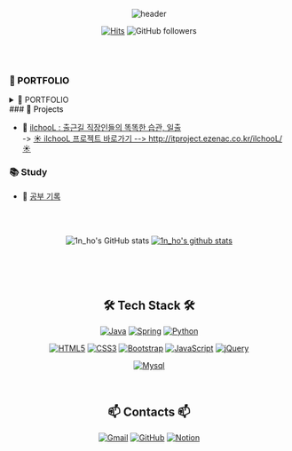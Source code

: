 <div align='center'>
 
![header](https://capsule-render.vercel.app/api?type=waving&color=gradient&height=300&section=header&text=InhoPark&fontSize=90&animation=twinkling&fontAlignY=38&desc=GitHub&descAlignY=51&descAlign=74)


 
[![Hits](https://hits.seeyoufarm.com/api/count/incr/badge.svg?url=https%3A%2F%2Fgithub.com%2FHo-Parks&count_bg=%234CD1D5&title_bg=%23555555&icon=&icon_color=%23E7E7E7&title=hits&edge_flat=true)](https://hits.seeyoufarm.com)
![GitHub followers](https://img.shields.io/github/followers/Ho-Parks?style=social)

 
<br>
</div>
<br>
<!-- [![Readme Card](https://github-readme-stats.vercel.app/api/pin/?username=Ho-parks&repo=Ho-parks)](https://github.com/Ho-parks/Ho-parks) -->

<h3> <a href="https://ho-parks.github.io/PORTFOLIO/" style="text-decoration:none; color: black !important;"  > 🔑 PORTFOLIO </a> </h3>
<details>
<summary> 🔑 PORTFOLIO </summary>
<div markdown="1">
<h3><a href="https://ho-parks.github.io/PORTFOLIO/" style="text-decoration:none; color: black !important;"  >PORTFOLIO</h3>
</div>
</details>
### 📂 Projects

- 📃 [ilchooL : 출근길 직장인들의 똑똑한 습관, 일출](https://github.com/Ho-Parks/ilchooL_Teamproject)<br>
-> [☀️ ilchooL 프로젝트 바로가기 --> http://itproject.ezenac.co.kr/ilchooL/ ☀️](http://itproject.ezenac.co.kr/ilchooL/)

### 📚 Study

- 📃 [공부 기록](https://github.com/Ho-Parks/history-of-study)

<br><br>

<div align='center'>
 
![1n_ho's GitHub stats](https://github-readme-stats.vercel.app/api?username=Ho-Parks&&show_icons=true)
 [![1n_ho's github stats](https://github-readme-stats.vercel.app/api/top-langs/?username=Ho-Parks&show_icons=true&hide_border=true&title_color=004386&icon_color=004386&layout=compact)](https://github.com/Ho-Parks)

<br><br><br>


<h2>🛠 Tech Stack 🛠</h2>
 
[![Java](https://img.shields.io/badge/Java-007396?style=flat-square&logo=Java&logoColor=white)](https://java.com/ko/)
[![Spring](https://img.shields.io/badge/Spring-6DB33F?style=flat-square&logo=Spring&logoColor=white)](https://spring.io/)
[![Python](https://img.shields.io/badge/Python-3776AB?style=flat-square&logo=Python&logoColor=white)](https://www.python.org/)

[![HTML5](https://img.shields.io/badge/HTML5-E34F26?style=flat-square&logo=HTML5&logoColor=white)](#)
[![CSS3](https://img.shields.io/badge/CSS3-1572B6?style=flat-square&logo=CSS3&logoColor=white)](#)
[![Bootstrap](https://img.shields.io/badge/-Bootstrap-563D7C?style=flat-square&logo=Bootstrap&logoColor=white)](https://getbootstrap.com/)
[![JavaScript](https://img.shields.io/badge/JavaScript-F7DF1E?style=flat-square&logo=JavaScript&logoColor=black)](https://www.javascript.com/)
[![jQuery](https://img.shields.io/badge/-jQuery-0769AD?style=flat-square&logo=jquery&logoColor=white)](https://jquery.com/)

[![Mysql](https://img.shields.io/badge/Mysql-E6B91E?style=flat-square&logo=MySql&logoColor=white)](https://www.mysql.com/)

<br>
 
<h2>📫 Contacts 📫</h2>

[![Gmail](https://img.shields.io/badge/Gmail-EA4335?style=flat-square&logo=Gmail&logoColor=white)](mailto:ebusinho@gmail.com)
[![GitHub](https://img.shields.io/badge/GitHub-181717?style=flat-square&logo=GitHub&logoColor=white)](https://github.com/Ho-Parks)
[![Notion](https://img.shields.io/badge/Notion-003366?style=flat-square&logo=Notion&logoColor=white)](https://1n-h0.notion.site/STUDY-c049e2165746447da8ae393406df53a9)
 </div>
